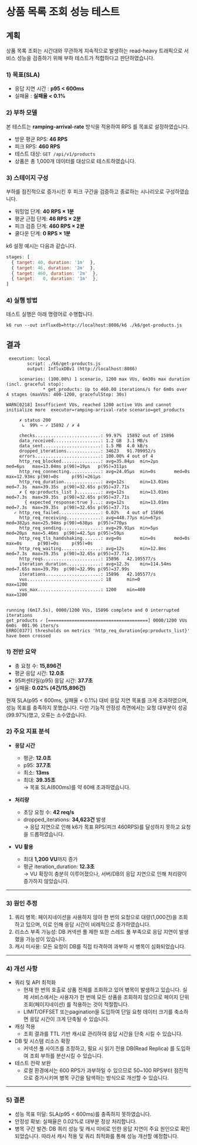 # 상품 목록 조회 성능 테스트

## 계획

상품 목록 조회는 시간대와 무관하게 지속적으로 발생하는 read-heavy 트래픽으로 서비스 성능을 검증하기 위해 부하 테스트가 적합하다고 판단하였습니다.

### 1) 목표(SLA)
- 응답 지연 시간 :  **p95 < 600ms** 
- 실패율 : **실패율 < 0.1%**

### 2) 부하 모델
본 테스트는 **ramping-arrival-rate** 방식을 적용하여 RPS 를 목표로 설정하였습니다.
- 방문 평균 RPS: **46 RPS**
- 피크 RPS: **460 RPS**
- 테스트 대상: `GET /api/v1/products`
- 상품은 총 1,000개 데이터를 대상으로 테스트하였습니다.

### 3) 스테이지 구성
부하를 점진적으로 증가시킨 후 피크 구간을 검증하고 종료하는 시나리오로 구성하였습니다.
- 워밍업 단계: **40 RPS × 1분**
- 평균 근접 단계: **46 RPS × 2분**
- 피크 검증 단계: **460 RPS × 2분**
- 쿨다운 단계: **0 RPS × 1분**

k6 설정 예시는 다음과 같습니다.
```javascript
stages: [
  { target: 40, duration: '1m'  },
  { target: 46, duration: '2m'  },
  { target: 460, duration: '2m'  },
  { target:   0, duration: '1m'  },
]
```
### 4) 실행 방법
테스트 실행은 아래 명령어로 수행합니다.
```
k6 run --out influxdb=http://localhost:8086/k6 ./k6/get-products.js
```

## 결과
```
 execution: local
        script: ./k6/get-products.js
        output: InfluxDBv1 (http://localhost:8086)

     scenarios: (100.00%) 1 scenario, 1200 max VUs, 6m30s max duration (incl. graceful stop):
              * get_products: Up to 460.00 iterations/s for 6m0s over 4 stages (maxVUs: 400-1200, gracefulStop: 30s)

WARN[0218] Insufficient VUs, reached 1200 active VUs and cannot initialize more  executor=ramping-arrival-rate scenario=get_products

     ✗ status 200
      ↳  99% — ✓ 15892 / ✗ 4

     checks.........................: 99.97%  15892 out of 15896
     data_received..................: 1.2 GB  3.1 MB/s
     data_sent......................: 1.5 MB  4.0 kB/s
     dropped_iterations.............: 34623   91.709952/s
     errors.........................: 100.00% 4 out of 4
     http_req_blocked...............: avg=35.84µs  min=2µs      med=6µs   max=13.04ms p(90)=19µs   p(95)=311µs 
     http_req_connecting............: avg=24.05µs  min=0s       med=0s    max=12.93ms p(90)=0s     p(95)=261µs 
     http_req_duration..............: avg=12s      min=13.01ms  med=7.3s  max=39.35s  p(90)=32.65s p(95)=37.71s
     ✗ { ep:products_list }.........: avg=12s      min=13.01ms  med=7.3s  max=39.35s  p(90)=32.65s p(95)=37.71s
       { expected_response:true }...: avg=12s      min=13.01ms  med=7.3s  max=39.35s  p(90)=32.65s p(95)=37.71s
   ✓ http_req_failed................: 0.02%   4 out of 15896
     http_req_receiving.............: avg=448.77µs min=67µs     med=382µs max=25.94ms p(90)=638µs  p(95)=770µs 
     http_req_sending...............: avg=29.91µs  min=5µs      med=20µs  max=5.46ms  p(90)=42.5µs p(95)=59µs  
     http_req_tls_handshaking.......: avg=0s       min=0s       med=0s    max=0s      p(90)=0s     p(95)=0s    
     http_req_waiting...............: avg=12s      min=12.8ms   med=7.3s  max=39.35s  p(90)=32.65s p(95)=37.71s
     http_reqs......................: 15896   42.105577/s
     iteration_duration.............: avg=12.3s    min=114.54ms med=7.65s max=39.79s  p(90)=32.99s p(95)=37.99s
     iterations.....................: 15896   42.105577/s
     vus............................: 18      min=0              max=1200
     vus_max........................: 1200    min=400            max=1200


running (6m17.5s), 0000/1200 VUs, 15896 complete and 0 interrupted iterations
get_products ✓ [======================================] 0000/1200 VUs  6m0s  001.96 iters/s
ERRO[0377] thresholds on metrics 'http_req_duration{ep:products_list}' have been crossed

```

### 1) 전반 요약
- 총 요청 수: **15,896건**
- 평균 응답 시간: **12.0초**
- 95퍼센타일(p95) 응답 시간: **37.7초**
- 실패율: **0.02% (4건/15,896건)**

현재 SLA(p95 < 600ms, 실패율 < 0.1%) 대비 응답 지연 목표를 크게 초과하였으며, 성능 목표를 충족하지 못했습니다.
다만 기능적 안정성 측면에서는 요청 대부분이 성공(99.97%)했고, 오류는 소수였습니다.

### 2) 주요 지표 분석
- **응답 시간**
    - 평균: **12.0초**
    - p95: **37.7초**
    - 최소: **13ms**
    - 최대: **39.35초**  
      → 목표 SLA(600ms)를 약 60배 초과하였습니다.

- **처리량**
    - 초당 요청 수: **42 req/s**
    - dropped_iterations: **34,623건** 발생  
      → 응답 지연으로 인해 k6가 목표 RPS(피크 460RPS)를 달성하지 못하고 요청을 드롭하였습니다.

- **VU 활용**
    - 최대 **1,200 VU**까지 증가
    - 평균 iteration_duration: **12.3초**  
      → VU 확장이 충분히 이루어졌으나, 서버/DB의 응답 지연으로 인해 처리량이 증가하지 않았습니다.

---

### 3) 원인 추정
1. 쿼리 병목: 페이지네이션을 사용하지 않아 한 번의 요청으로 대량(1,000건)을 조회하고 있으며, 이로 인해 응답 시간이 비례적으로 증가하였습니다.
2. 리소스 부족 가능성: DB 커넥션 풀 제한 또한 스레드 풀 부족으로 응답 지연이 발생했을 가능성이 있습니다.
3. 캐시 미사용: 모든 요청이 DB를 직접 타격하여 과부하 시 병목이 심화되었습니다.

---

### 4) 개선 사항
- 쿼리 및 API 최적화
  - 현재 한 번의 호출로 상품 전체를 조회하고 있어 병목이 발생하고 있습니다. 실제 서비스에서는 사용자가 한 번에 모든 상품을 조회하지 않으므로 페이지 단위 조회(페이지네이션) 를 적용하는 것이 적절합니다.
  - LIMIT/OFFSET 또는pagination을 도입하여 단일 요청 데이터 크기를 축소하면 응답 시간이 크게 단축될 수 있습니다.
- 캐싱 적용
  - 조회 결과를 TTL 기반 캐시로 관리하여 응답 시간을 단축 시킬 수 있습니다.
- DB 및 시스템 리소스 확장
  - 커넥션 풀 사이즈를 조정하고, 필요 시 읽기 전용 DB(Read Replica) 를 도입하여 조회 부하를 분산시킬 수 있습니다.
- 테스트 전략 보완
  - 로컬 환경에서는 600 RPS가 과부하일 수 있으므로 50~100 RPS부터 점진적으로 증가시키며 병목 구간을 탐색하는 방식으로 개선할 수 있습니다.
---

### 5) 결론
- 성능 목표 미달: SLA(p95 < 600ms)를 충족하지 못하였습니다.
- 안정성 확보: 실패율은 0.02%로 대부분 정상 처리합니다.
- 병목 구간 발견: DB 쿼리 성능 및 캐시 미비로 인한 응답 지연이 주요 원인으로 확인되었습니다. 따라서 캐시 적용 및 쿼리 최적화를 통해 성능 개선할 예정합니다.
